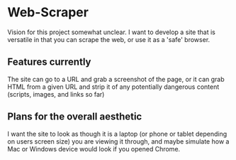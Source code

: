 # Web-Scraper

Vision for this project somewhat unclear. I want to develop a site that is versatile in that you can scrape the web, or use it as a 'safe' browser.

## Features currently

The site can go to a URL and grab a screenshot of the page, or it can grab HTML from a given URL and strip it of any potentially dangerous content (scripts, images, and links so far)

## Plans for the overall aesthetic

I want the site to look as though it is a laptop (or phone or tablet depending on users screen size) you are viewing it through, and maybe simulate how a Mac or Windows device would look if you opened Chrome.